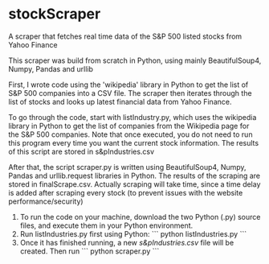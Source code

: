 # stockScraper
A scraper that fetches real time data of the S&amp;P 500 listed stocks from Yahoo Finance 

This scraper was build from scratch in Python, using mainly BeautifulSoup4, Numpy, Pandas and urllib

First, I wrote code using the 'wikipedia' library in Python to get the list of S&P 500 companies into a CSV file.
The scraper then iterates through the list of stocks and looks up latest financial data from Yahoo Finance.

To go through the code, start with listIndustry.py, which uses the wikipedia library in Python to get the list of companies from the Wikipedia page for the S&P 500 companies. Note that once executed, you do not need to run this program every time you want the current stock information. The results of this script are stored in s&pIndustries.csv

After that, the script scraper.py is written using BeautifulSoup4, Numpy, Pandas and urllib.request libraries in Python. The results of the scraping are stored in finalScrape.csv. Actually scraping will take time, since a time delay is added after scraping every stock (to prevent issues with the website performance/security)

<ol>
<li> To run the code on your machine, download the two Python (.py) source files, and execute them in your Python environment. </li>

<li>Run listIndustries.py first using Python:  ``` python listIndustries.py ``` </li>

<li>Once it has finished running, a new <em> s&pIndustries.csv </em> file will be created. Then run ``` python scraper.py ``` </li>
